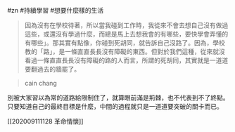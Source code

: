 #zn #持續學習 #想要什麼樣的生活 

> 因為沒有在學校待著，所以當我碰到工作時，我從來不會去想自己沒有做過這些，或還沒有學過什麼，而總是馬上去想我會的有哪些，要快學會弄懂的有哪些」。那其實有點像，你碰到死胡同，就告訴自己沒路了。因為，學校教的「路」，是一條直直長長沒有障礙的東西。但對於我們這種，從來就沒看過一條直直長長沒有障礙的路的人而言，所謂的死胡同，其實就是一道道要翻過去的牆罷了。

> cain chang

別被大家習以為常的道路給限制住了，就算眼前滿是荊棘，也不代表到不了終點。只要知道自己的最終目標是什麼，中間的過程就只是一道道要突破的關卡而已。

[[202009111128 革命情懷]]

